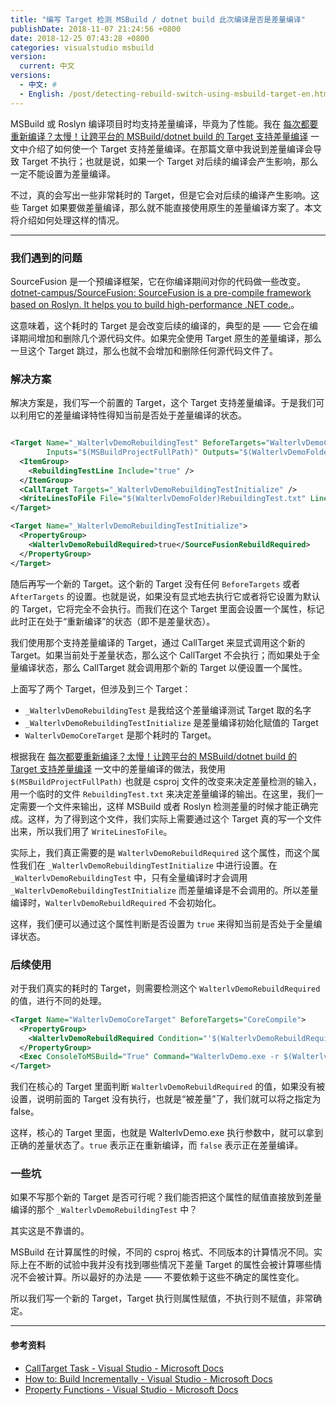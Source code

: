 ```yaml
---
title: "编写 Target 检测 MSBuild / dotnet build 此次编译是否是差量编译"
publishDate: 2018-11-07 21:24:56 +0800
date: 2018-12-25 07:43:28 +0800
categories: visualstudio msbuild
version:
  current: 中文
versions:
  - 中文: #
  - English: /post/detecting-rebuild-switch-using-msbuild-target-en.html
---
```


MSBuild 或 Roslyn 编译项目时均支持差量编译，毕竟为了性能。我在 [每次都要重新编译？太慢！让跨平台的 MSBuild/dotnet build 的 Target 支持差量编译](/post/msbuild-incremental-build.html) 一文中介绍了如何使一个 Target 支持差量编译。在那篇文章中我说到差量编译会导致 Target 不执行；也就是说，如果一个 Target 对后续的编译会产生影响，那么一定不能设置为差量编译。

不过，真的会写出一些非常耗时的 Target，但是它会对后续的编译产生影响。这些 Target 如果要做差量编译，那么就不能直接使用原生的差量编译方案了。本文将介绍如何处理这样的情况。

---

<div id="toc"></div>

### 我们遇到的问题

SourceFusion 是一个预编译框架，它在你编译期间对你的代码做一些改变。[dotnet-campus/SourceFusion: SourceFusion is a pre-compile framework based on Roslyn. It helps you to build high-performance .NET code.](https://github.com/dotnet-campus/SourceFusion)。

这意味着，这个耗时的 Target 是会改变后续的编译的，典型的是 —— 它会在编译期间增加和删除几个源代码文件。如果完全使用 Target 原生的差量编译，那么一旦这个 Target 跳过，那么也就不会增加和删除任何源代码文件了。

### 解决方案

解决方案是，我们写一个前置的 Target，这个 Target 支持差量编译。于是我们可以利用它的差量编译特性得知当前是否处于差量编译的状态。

```xml

<Target Name="_WalterlvDemoRebuildingTest" BeforeTargets="WalterlvDemoCoreTarget"
        Inputs="$(MSBuildProjectFullPath)" Outputs="$(WalterlvDemoFolder)RebuildingTest.txt">
  <ItemGroup>
    <RebuildingTestLine Include="true" />
  </ItemGroup>
  <CallTarget Targets="_WalterlvDemoRebuildingTestInitialize" />
  <WriteLinesToFile File="$(WalterlvDemoFolder)RebuildingTest.txt" Lines="@(RebuildingTestLine)" Overwrite="True" />
</Target>

<Target Name="_WalterlvDemoRebuildingTestInitialize">
  <PropertyGroup>
    <WalterlvDemoRebuildRequired>true</SourceFusionRebuildRequired>
  </PropertyGroup>
</Target>

```

随后再写一个新的 Target。这个新的 Target 没有任何 `BeforeTargets` 或者 `AfterTargets` 的设置。也就是说，如果没有显式地去执行它或者将它设置为默认的 Target，它将完全不会执行。而我们在这个 Target 里面会设置一个属性，标记此时正在处于“重新编译”的状态（即不是差量状态）。

我们使用那个支持差量编译的 Target，通过 CallTarget 来显式调用这个新的 Target。如果当前处于差量状态，那么这个 CallTarget 不会执行；而如果处于全量编译状态，那么 CallTarget 就会调用那个新的 Target 以便设置一个属性。

上面写了两个 Target，但涉及到三个 Target：

- `_WalterlvDemoRebuildingTest` 是我给这个差量编译测试 Target 取的名字
- `_WalterlvDemoRebuildingTestInitialize` 是差量编译初始化赋值的 Target
- `WalterlvDemoCoreTarget` 是那个耗时的 Target。

根据我在 [每次都要重新编译？太慢！让跨平台的 MSBuild/dotnet build 的 Target 支持差量编译](/post/msbuild-incremental-build.html) 一文中的差量编译的做法，我使用 `$(MSBuildProjectFullPath)` 也就是 csproj 文件的改变来决定差量检测的输入，用一个临时的文件 `RebuildingTest.txt` 来决定差量编译的输出。在这里，我们一定需要一个文件来输出，这样 MSBuild 或者 Roslyn 检测差量的时候才能正确完成。这样，为了得到这个文件，我们实际上需要通过这个 Target 真的写一个文件出来，所以我们用了 `WriteLinesToFile`。

实际上，我们真正需要的是 `WalterlvDemoRebuildRequired` 这个属性，而这个属性我们在 `_WalterlvDemoRebuildingTestInitialize` 中进行设置。在 `_WalterlvDemoRebuildingTest` 中，只有全量编译时才会调用 `_WalterlvDemoRebuildingTestInitialize` 而差量编译是不会调用的。所以差量编译时，`WalterlvDemoRebuildRequired` 不会初始化。

这样，我们便可以通过这个属性判断是否设置为 `true` 来得知当前是否处于全量编译状态。

### 后续使用

对于我们真实的耗时的 Target，则需要检测这个 `WalterlvDemoRebuildRequired` 的值，进行不同的处理。

```xml
<Target Name="WalterlvDemoCoreTarget" BeforeTargets="CoreCompile">
  <PropertyGroup>
    <WalterlvDemoRebuildRequired Condition="'$(WalterlvDemoRebuildRequired)' == ''">false</WalterlvDemoRebuildRequired>
  </PropertyGroup>
  <Exec ConsoleToMSBuild="True" Command="WalterlvDemo.exe -r $(WalterlvDemoRebuildRequired)" />
</Target>
```

我们在核心的 Target 里面判断 `WalterlvDemoRebuildRequired` 的值，如果没有被设置，说明前面的 Target 没有执行，也就是“被差量”了，我们就可以将之指定为 false。

这样，核心的 Target 里面，也就是 WalterlvDemo.exe 执行参数中，就可以拿到正确的差量状态了。`true` 表示正在重新编译，而 `false` 表示正在差量编译。

### 一些坑

如果不写那个新的 Target 是否可行呢？我们能否把这个属性的赋值直接放到差量编译的那个 `_WalterlvDemoRebuildingTest` 中？

其实这是不靠谱的。

MSBuild 在计算属性的时候，不同的 csproj 格式、不同版本的计算情况不同。实际上在不断的试验中我并没有找到哪些情况下差量 Target 的属性会被计算哪些情况不会被计算。所以最好的办法是 —— 不要依赖于这些不确定的属性变化。

所以我们写一个新的 Target，Target 执行则属性赋值，不执行则不赋值，非常确定。

---

#### 参考资料

- [CallTarget Task - Visual Studio - Microsoft Docs](https://docs.microsoft.com/en-us/visualstudio/msbuild/calltarget-task)
- [How to: Build Incrementally - Visual Studio - Microsoft Docs](https://docs.microsoft.com/en-us/visualstudio/msbuild/how-to-build-incrementally)
- [Property Functions - Visual Studio - Microsoft Docs](https://docs.microsoft.com/en-us/visualstudio/msbuild/property-functions)
